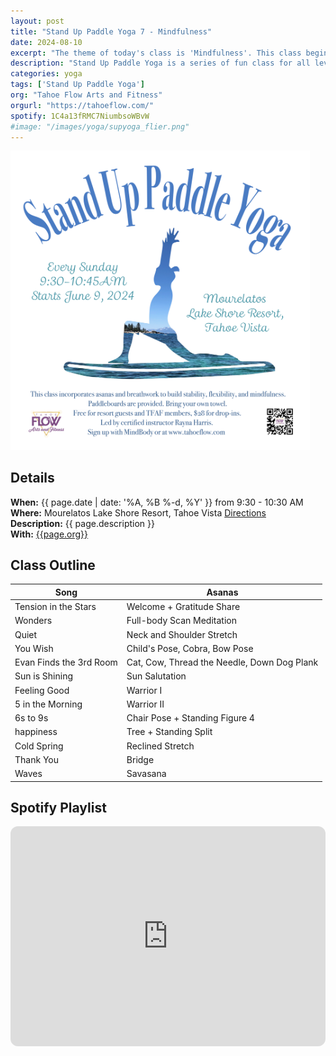 ```yaml
---
layout: post
title: "Stand Up Paddle Yoga 7 - Mindfulness"
date: 2024-08-10
excerpt: "The theme of today's class is 'Mindfulness'. This class begins with a full-body scan meditation."
description: "Stand Up Paddle Yoga is a series of fun class for all levels with flowing poses and breathwork to build stability, flexibility, and mindfulness. These classes will follow an arc of opening awareness, warm-up stretch, balancing poses, inversions, grounding poses, relaxation, and a cold plunge."
categories: yoga
tags: ['Stand Up Paddle Yoga']
org: "Tahoe Flow Arts and Fitness"
orgurl: "https://tahoeflow.com/"
spotify: 1C4a13fRMC7NiumbsoWBvW
#image: "/images/yoga/supyoga_flier.png"
---
```


<img src="/images/yoga/supyoga_flier.png" alt="FLier" width="95%"/>


## Details

**When:** {{ page.date | date: '%A, %B %-d, %Y' }} from 9:30 - 10:30 AM   
**Where:** Mourelatos Lake Shore Resort, Tahoe Vista [Directions](https://www.google.com/maps/dir//6834+N+Lake+Blvd,+Tahoe+Vista,+CA+96148/@39.239939,-120.1344659,12z/data=!4m8!4m7!1m0!1m5!1m1!1s0x809964b0ff6493a3:0x7579cace84dcb8f8!2m2!1d-120.052065!2d39.239968?entry=ttu)   
**Description:** {{ page.description }}      
**With:** [{{page.org}}]({{page.orgurl}})

## Class Outline

Song | Asanas   
---- | ----
Tension in the Stars | Welcome + Gratitude Share 
Wonders | Full-body Scan Meditation
Quiet |  Neck and Shoulder Stretch 
You Wish | Child's Pose, Cobra, Bow Pose
Evan Finds the 3rd Room | Cat, Cow, Thread the Needle, Down Dog Plank
Sun is Shining | Sun Salutation
Feeling Good | Warrior I
5 in the Morning | Warrior II
6s to 9s | Chair Pose + Standing Figure 4
happiness | Tree + Standing Split
Cold Spring | Reclined Stretch
Thank You | Bridge
Waves | Savasana


## Spotify Playlist

<iframe style="border-radius:12px" src="https://open.spotify.com/embed/playlist/{{ page.spotify }}?utm_source=generator" width="100%" height="352" frameBorder="0" allowfullscreen="" allow="autoplay; clipboard-write; encrypted-media; fullscreen; picture-in-picture" loading="lazy"></iframe>  
